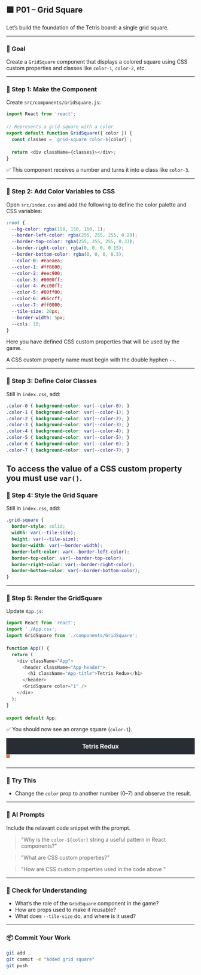 ## 🟦 P01 – Grid Square

Let’s build the foundation of the Tetris board: a single grid square.

---

### 🎯 Goal

Create a `GridSquare` component that displays a colored square using CSS custom properties and classes like `color-1`, `color-2`, etc.

---

### 🧩 Step 1: Make the Component

Create `src/components/GridSquare.js`:

```js
import React from 'react';

// Represents a grid square with a color
export default function GridSquare({ color }) {
  const classes = `grid-square color-${color}`;

  return <div className={classes}></div>;
}
```

✅ This component receives a number and turns it into a class like `color-3`.

---

### 🧩 Step 2: Add Color Variables to CSS

Open `src/index.css` and add the following to define the color palette and CSS variables:

```css
:root {
  --bg-color: rgba(150, 150, 150, 1);
  --border-left-color: rgba(255, 255, 255, 0.20);
  --border-top-color: rgba(255, 255, 255, 0.33);
  --border-right-color: rgba(0, 0, 0, 0.15);
  --border-bottom-color: rgba(0, 0, 0, 0.5);
  --color-0: #eaeaea;
  --color-1: #ff6600;
  --color-2: #eec900;
  --color-3: #0000ff;
  --color-4: #cc00ff;
  --color-5: #00ff00;
  --color-6: #66ccff;
  --color-7: #ff0000;
  --tile-size: 20px;
  --border-width: 5px;
  --cols: 10;
}
```

Here you have defined CSS custom properties that will be used by the game. 

A CSS custom property name must begin with the double hyphen `--`. 

---

### 🧩 Step 3: Define Color Classes

Still in `index.css`, add:

```css
.color-0 { background-color: var(--color-0); }
.color-1 { background-color: var(--color-1); }
.color-2 { background-color: var(--color-2); }
.color-3 { background-color: var(--color-3); }
.color-4 { background-color: var(--color-4); }
.color-5 { background-color: var(--color-5); }
.color-6 { background-color: var(--color-6); }
.color-7 { background-color: var(--color-7); }
```

To access the value of a CSS custom property you must use `var()`. 
---

### 🧩 Step 4: Style the Grid Square

Still in `index.css`, add:

```css
.grid-square {
  border-style: solid;
  width: var(--tile-size);
  height: var(--tile-size);
  border-width: var(--border-width);
  border-left-color: var(--border-left-color);
  border-top-color: var(--border-top-color);
  border-right-color: var(--border-right-color);
  border-bottom-color: var(--border-bottom-color);
}
```

---

### 🧩 Step 5: Render the GridSquare

Update `App.js`:

```js
import React from 'react';
import './App.css';
import GridSquare from './components/GridSquare';

function App() {
  return (
    <div className="App">
      <header className="App-header">
        <h1 className="App-title">Tetris Redux</h1>
      </header>
      <GridSquare color="1" />
    </div>
  );
}

export default App;
```

✅ You should now see an orange square (`color-1`).

![orange square](./assets/orange-square.png)

---

### 💬 Try This

- Change the `color` prop to another number (0–7) and observe the result.

---

### 🤖 AI Prompts

Include the relavant code snippet with the prompt.

> "Why is the `color-${color}` string a useful pattern in React components?"

> "What are CSS custom properties?"

> "How are CSS custom properties used in the code above <include CSS from above>"

---

### 🧠 Check for Understanding

- What’s the role of the `GridSquare` component in the game?
- How are props used to make it reusable?
- What does `--tile-size` do, and where is it used?

---

### 📦 Commit Your Work  
  ```bash
  git add .
  git commit -m "Added grid square"
  git push
  ```
